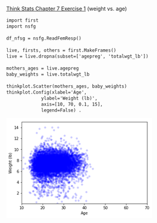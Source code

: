 [Think Stats Chapter 7 Exercise 1](http://greenteapress.com/thinkstats2/html/thinkstats2008.html#toc70) (weight vs. age)

>> 

    import first 
    import nsfg  

    df_nfsg = nsfg.ReadFemResp()  

    live, firsts, others = first.MakeFrames()  
    live = live.dropna(subset=['agepreg', 'totalwgt_lb'])  
    
    mothers_ages = live.agepreg  
    baby_weights = live.totalwgt_lb  
    
    thinkplot.Scatter(mothers_ages, baby_weights)  
    thinkplot.Config(xlabel='Age',  
                 ylabel='Weight (lb)',  
                 axis=[10, 70, 0.1, 15],  
                 legend=False) . 
                 
  ![image Added_Image_Ex_7_1_mother_age_baby_weight.png](/img/Added_Image_Ex_7_1_mother_age_baby_weight.png)               

